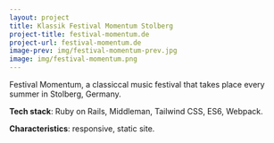 ```yaml
---
layout: project
title: Klassik Festival Momentum Stolberg
project-title: festival-momentum.de
project-url: festival-momentum.de
image-prev: img/festival-momentum-prev.jpg
image: img/festival-momentum.png
---
```


Festival Momentum, a classiccal music festival that takes place every summer in Stolberg, Germany.

**Tech stack**: Ruby on Rails, Middleman, Tailwind CSS, ES6, Webpack.

**Characteristics**: responsive, static site.
